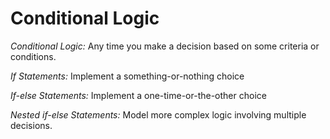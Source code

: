 # Conditional Logic

*Conditional Logic:*
Any time you make a decision based on some criteria or conditions.

*If Statements:* 
Implement a something-or-nothing choice

*If-else Statements:*
Implement a one-time-or-the-other choice

*Nested if-else Statements:*
Model more complex logic involving multiple decisions.